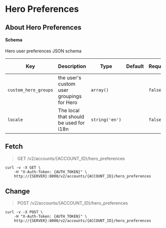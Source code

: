 # Hero Preferences

## About Hero Preferences

#### Schema

Hero user preferences JSON schema



Key | Description | Type | Default | Required | Support Level
--- | ----------- | ---- | ------- | -------- | -------------
`custom_hero_groups` | the user's custom user groupings for Hero | `array()` |   | `false` |  
`locale` | The local that should be used for i18n | `string('en')` |   | `false` |  



## Fetch

> GET /v2/accounts/{ACCOUNT_ID}/hero_preferences

```shell
curl -v -X GET \
    -H "X-Auth-Token: {AUTH_TOKEN}" \
    http://{SERVER}:8000/v2/accounts/{ACCOUNT_ID}/hero_preferences
```

## Change

> POST /v2/accounts/{ACCOUNT_ID}/hero_preferences

```shell
curl -v -X POST \
    -H "X-Auth-Token: {AUTH_TOKEN}" \
    http://{SERVER}:8000/v2/accounts/{ACCOUNT_ID}/hero_preferences
```

